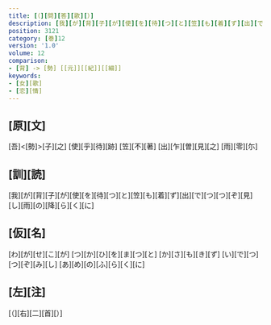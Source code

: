 ```yaml
---
title: [（][問][答][歌][）]
description: [我][が][背][子][が][使][を][待][つ][と][笠][も][着][ず][出][で][つ][つ][ぞ][見][し][雨][の][降][ら][く][に]
position: 3121
category: [巻]12
version: '1.0'
volume: 12
comparison:
- [背] -> [勢] [[元]][[紀]][[細]]
keywords:
- [女][歌]
- [恋][情]
---
```


## [原][文]

[吾]<[勢]>[子][之] [使][乎][待][跡] [笠][不][著] [出][乍][曽][見][之] [雨][零][尓]

## [訓][読]

[我][が][背][子][が][使][を][待][つ][と][笠][も][着][ず][出][で][つ][つ][ぞ][見][し][雨][の][降][ら][く][に]

## [仮][名]

[わ][が][せ][こ][が] [つ][か][ひ][を][ま][つ][と] [か][さ][も][き][ず] [い][で][つ][つ][ぞ][み][し] [あ][め][の][ふ][ら][く][に]

## [左][注]

[（][右][二][首][）]
